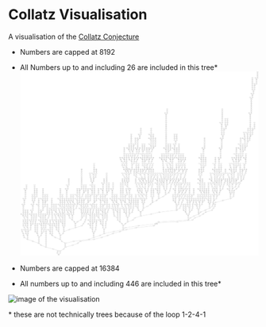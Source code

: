# Collatz Visualisation

A visualisation of the [Collatz Conjecture](https://en.wikipedia.org/wiki/Collatz_Conjecture)

- Numbers are capped at 8192
- All Numbers up to and including 26 are included in this tree*
![image of the visualisation](./collatz_8ki.svg)


- Numbers are capped at 16384
- All numbers up to and including 446 are included in this tree*

![image of the visualisation](./collatz_16ki.svg)


\* these are not technically trees because of the loop 1-2-4-1
